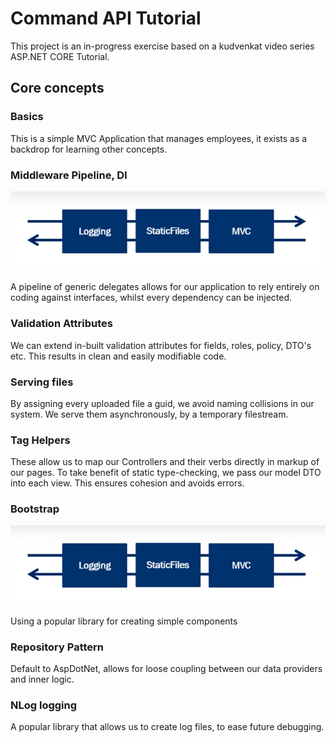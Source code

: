 # Command API Tutorial

This project is an in-progress exercise based on a kudvenkat video series ASP.NET CORE Tutorial.

## Core concepts

### Basics

This is a simple MVC Application that manages employees, it exists as a backdrop for learning other concepts.

### Middleware Pipeline, DI

![middleware](https://github.com/Piterino/employeemanagementtut/blob/main/middlewarepipeline.png?raw=true)

A pipeline of generic delegates allows for our application to rely entirely on coding against interfaces, whilst every dependency can be injected.

### Validation Attributes

We can extend in-built validation attributes for fields, roles, policy, DTO's etc. This results in clean and easily modifiable code.

### Serving files

By assigning every uploaded file a guid, we avoid naming collisions in our system. We serve them asynchronously, by a temporary filestream.

### Tag Helpers

These allow us to map our Controllers and their verbs directly in markup of our pages. To take benefit of static type-checking, we pass our model DTO into each view. This ensures cohesion and avoids errors.

### Bootstrap

![index](https://github.com/Piterino/employeemanagementtut/blob/main/middlewarepipeline.png?raw=true)

Using a popular library for creating simple components

### Repository Pattern

Default to AspDotNet, allows for loose coupling between our data providers and inner logic.

### NLog logging

A popular library that allows us to create log files, to ease future debugging.
